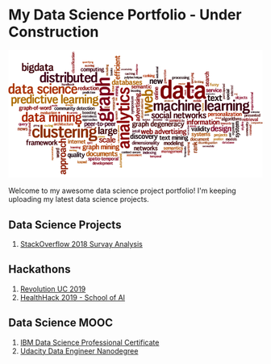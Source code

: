 # My Data Science Portfolio - Under Construction

![pic](https://github.com/JuntaoDong/DataSciencePortfolio/blob/master/data-science.png)

Welcome to my awesome data science project portfolio! I'm keeping uploading my latest data science projects.

## Data Science Projects

1. [StackOverflow 2018 Survay Analysis](https://github.com/JuntaoDong/DataSciencePortfolio/tree/master/StackOverflow%202018%20Survey)

## Hackathons

1. [Revolution UC 2019](https://github.com/JuntaoDong/RevolutionUC_2019)
2. [HealthHack 2019 - School of AI](https://github.com/JuntaoDong/HealthHack2019)

## Data Science MOOC

1. [IBM Data Science Professional Certificate]()
2. [Udacity Data Engineer Nanodegree](https://github.com/JuntaoDong/DataSciencePortfolio/tree/master/Udacity%20Data%20Engineer%20Nanodegree)
